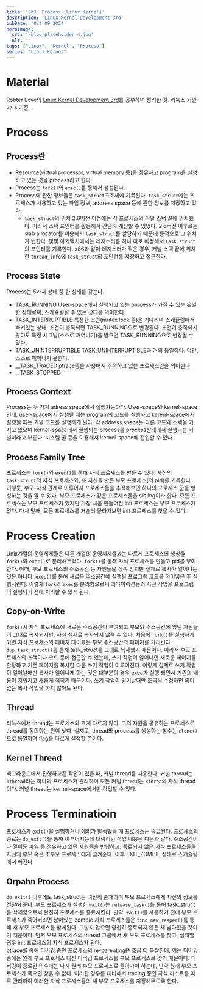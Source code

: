 ```yaml
---
title: 'Ch3. Process [Linux Kernel]'
description: 'Linux Kernel Development 3rd'
pubDate: 'Oct 09 2024'
heroImage: 
  src: '/blog-placeholder-4.jpg'
  alt: ''
tags: ["Linux", "Kernel", "Process"]
series: "Linux Kernel"
---
```


# Material
Robter Love의 [Linux Kernel Development 3rd](https://www.amazon.com/Linux-Kernel-Development-Robert-Love/dp/0672329468)를 공부하며 정리한 것. 리눅스 커널 `v2.6` 기준.

# Process
## Process란
* Resource(virtual processor, virtual memory 등)을 점유하고 program을 실행하고 있는 것을 process라고 한다.
* Process는 `fork()`와 `exec()`를 통해서 생성된다.
* Process에 관한 정보들은 `task_struct`구조체에 기록된다. `task_struct`에는 프로세스가 사용하고 있는 파일 정보, address space 등에 관한 정보를 저장하고 있다.
  - `task_struct`의 위치
    2.6버전 이전에는 각 프로세스의 커널 스택 끝에 위치했다. 따라서 스택 포인터를 활용해서 간단히 계산할 수 있었다.
    2.6버전 이후로는 slab allocator를 이용해서 `task_struct`를 할당하기 때문에 동적으로 그 위치가 변한다. 몇몇 아키텍처에서는 레지스터를 하나 따로 배정해서 `task_struct`의 포인터를 기록한다.
    x86과 같이 레지스터가 적은 경우, 커널 스택 끝에 위치한 `thread_info`에 `task_struct`의 포인터를 저장하고 접근한다.
## Process State
Process는 5가지 상태 중 한 상태를 갖는다. 
* TASK_RUNNING
  User-space에서 실행되고 있는 process가 가질 수 있는 유일한 상태로써, 스케쥴링될 수 있는 상태를 의미한다.
* TASK_INTERRUPTIBLE
  특정한 조건(mutex lock 등)을 기다리며 스케쥴링에서 빠져있는 상태. 조건이 충족되면 TASK_RUNNING으로 변경된다. 조건이 충족되지 않아도 특정 시그널(스스로 깨어나기)을 받으면 TASK_RUNNING으로 변경될 수 있다.
* TASK_UNINTERRUPTIBLE
  TASK_UNINTERRUPTIBLE과 거의 동일하다. 다만, 스스로 깨어나지 못한다.
* __TASK_TRACED
  ptrace등을 사용해서 추적하고 있는 프로세스임을 의미한다.
* __TASK_STOPPED
## Process Context
Process는 두 가지 adress space에서 실행가능하다. User-space와 kernel-space인데, user-space에서 실행될 때는 program의 코드를 실행하고 kerenl-space에서 실행될 때는 커널 코드를 실행하게 된다. 
각 address space는 다른 코드와 스택을 가지고 있으며 kernel-space에서 실행되는 process를 process상태에서 실행되는 커널이라고 부른다. 시스템 콜 등을 이용해서 kernel-space에 진입할 수 있다.
## Process Family Tree
프로세스는 `fork()`와 `exec()`를 통해 자식 프로세스를 만들 수 있다. 자신의 `task_struct`의 자식 프로세스와, 또 자신을 만든 부모 프로세스(의 pid)를 기록한다. 
이렇듯, 부모-자식 관계로 이루어지 프로세스들을 추적해보면 하나의 프로세스 군을 형성하는 것을 알 수 있다. 부모 프로세스가 같은 프로세스들을 sibling이라 한다. 
모든 프로세스는 부모 프로세스가 있지만 가장 처음 만들어진 init 프로세스는 부모 프로세스가 없다. 다시 말해, 모든 프로세스를 거슬러 올라가보면 init 프로세스를 찾을 수 있다.

# Process Creation
Unix계열의 운영체제들은 다른 계열의 운영체제들과는 다르게 프로세스의 생성을 `fork()`와 `exec()`로 분리해두었다. `fork()`를 통해 자식 프로세스를 만들고 pid를 부여한다. 
이때, 부모 프로세스의 주소공간 등 자원들을 상속 받지만 실제로 복사가 일어나는 것은 아니다. `exec()`를 통해 새로운 주소공간에 실행될 프로그램 코드를 적어넣은 후 실행시킨다.
이렇게 `fork`와 `exec`를 분리함으로써 리다이렉션등의 사전 작업을 프로그램이 실행되기 전에 처리할 수 있게 된다.

## Copy-on-Write
`fork()`시 자식 프로세스에 새로운 주소공간이 부여되고 부모의 주소공간에 있던 자원들이 그대로 복사되지만, 사실 실제로 복사되지 않을 수 있다. 
처음에 `fork()`를 실행하게 되면 자식 프로세스의 페이지 테이블은 부모 주소공간의 페이지를 가리킨다. `dup_task_struct()`를 통해 task_struct를 그대로 복사했기 때문이다. 따라서 부모 프로세스의 스택이나 코드 등에 접근할 수 있는데,
쓰기 작업이 일어나면 새로운 페이지를 할당하고 기존 페이지를 복사한 다음 쓰기 작업이 이루어진다. 
이렇게 실제로 쓰기 작업이 일어날때만 복사가 일어나게 하는 것은 대부분의 경우 exec가 실행 되면서 기존의 내용이 지워지고 새롭게 적히기 때문이다.
쓰기 작업이 일어날때만 조금씩 수정하면 의미없는 복사 작업을 하지 않아도 된다.

## Thread
리눅스에서 thread는 프로세스와 크게 다르지 않다. 그저 자원을 공유하는 프로세스로 thread를 정의하는 편이 낫다. 실제로, thread와 process를 생성하는 함수는 `clone()`으로 동일하며 flag를 다르게 설정할 뿐이다.
## Kernel Thread
백그라운드에서 진행하고픈 작업이 있을 때, 커널 thread를 사용한다. 커널 thread는 `kthread`라는 하나의 프로세스가 관리하며 모든 커널 thread는 `kthrea`의 자식 thread이다. 커널 thread는 kernel-space에서만 작업할 수 있다.

# Process Terminatioin
프로세스가 `exit()`을 실행하거나 예외가 발생했을 때 프로세스는 종료된다. 프로세스의 종료는 `do_exit()`을 통해 이루어지는데 대략적인 작업 내용은 다음과 같다. 주소공간이나 열어둔 파일 등 점유하고 있던 자원들을 반납하고, 종료되지 않은 자식 프로세스들을 자신의 부모 혹은 조부모 프로세스에게 넘겨준다. 이후 EXIT_ZOMBIE 상태로 스케쥴링에서 빠진다. 
## Orpahn Process
`do_exit()` 이후에도 task_struct는 여전히 존재하며 부모 프로세스에게 자신의 정보를 전달해 준다. 
부모 프로세스가 실행한 `wait()`는 `release_task()`를 통해 task_struct를 삭제함으로써 완전히 프로세스를 종료시킨다. 만약, `wait()`를 사용하기 전에 부모 프로세스가 죽어버리면 남아있는 zombie 자식 프로세스들은 `find_new_reaper()`를 통해 새 부모 프로세스를 받게된다. 그렇지 않으면 영원히 종료되지 않은 채 남아있을 것이기 때문이다. 먼저 부모 프로세스의 thread 그룹에서 새 부모 프로세스를 찾고, 실패할 경우 init 프로세스의 자식 프로세스가 된다.<br/>
ptrace를 통해 디버깅 중인 프로세스의 re-parenting은 조금 더 복잡한데, 이는 디버깅 중에는 원래 부모 프로세스 대신 디버깅 프로세스를 부모 프로세스로 갖기 때문이다. 디버깅이 종료된 이후에는 다시 원래 부모 프로세스로 돌아가야 하는데, 만약 원래 부모 프로세스가 죽으면 찾을 수 없다. 이러한 경우를 대비해서 tracing 중인 자식 리스트를 따로 관리하여 이러한 자식 프로세스들의 새 부모 프로세스를 지정해주도록 한다.

